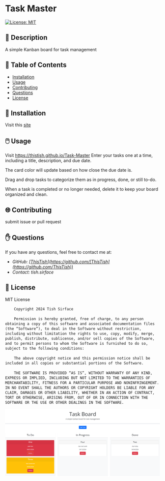 # **Task Master**


[![License: MIT](https://img.shields.io/badge/License-MIT-yellow.svg)](https://opensource.org/licenses/MIT)


## 📰 Description

A simple Kanban board for task management

## 🔎 Table of Contents

- [Installation](#installation)
- [Usage](#usage)
- [Contributing](#contributing)
- [Questions](#questions)
- [License](#license)

## 💾 Installation <a id="installation"></a>

Visit this [site](https://thistish.github.io/Task-Master/)


## 🖱️ Usage <a id="usage"></a>

Visit https://thistish.github.io/Task-Master 
Enter your tasks one at a time, including a title, description, and due date. 

The card color will update based on how close the due date is. 

Drag and drop tasks to categorize them as in progress, done, or still to-do. 

When a task is completed or no longer needed, delete it to keep your board organized and clean.

## 🌐 Contributing <a id="contributing"></a>


submit issue or pull request



## ✋ Questions <a id="questions"></a>


If you have any questions, feel free to contact me at:

- *GitHub: [[ThisTish](https://github.com/ThisTish)](https://github.com/[ThisTish](https://github.com/ThisTish))*
- *Contact: tish.sirface*

## 🪪 License <a id="license"></a>

MIT License

        Copyright 2024 Tish Sirface

        Permission is hereby granted, free of charge, to any person obtaining a copy of this software and associated documentation files (the “Software”), to deal in the Software without restriction, including without limitation the rights to use, copy, modify, merge, publish, distribute, sublicense, and/or sell copies of the Software, and to permit persons to whom the Software is furnished to do so, subject to the following conditions:
        
        The above copyright notice and this permission notice shall be included in all copies or substantial portions of the Software.
        
        THE SOFTWARE IS PROVIDED “AS IS”, WITHOUT WARRANTY OF ANY KIND, EXPRESS OR IMPLIED, INCLUDING BUT NOT LIMITED TO THE WARRANTIES OF MERCHANTABILITY, FITNESS FOR A PARTICULAR PURPOSE AND NONINFRINGEMENT. IN NO EVENT SHALL THE AUTHORS OR COPYRIGHT HOLDERS BE LIABLE FOR ANY CLAIM, DAMAGES OR OTHER LIABILITY, WHETHER IN AN ACTION OF CONTRACT, TORT OR OTHERWISE, ARISING FROM, OUT OF OR IN CONNECTION WITH THE SOFTWARE OR THE USE OR OTHER DEALINGS IN THE SOFTWARE.

![alt text](<assets/Images/Screenshot 2024-04-04 091133.png>)